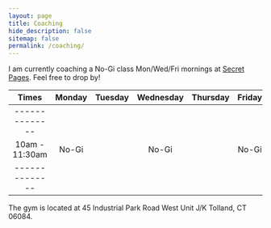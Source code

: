 ```yaml
---
layout: page
title: Coaching
hide_description: false
sitemap: false
permalink: /coaching/
---
```


I am currently coaching a No-Gi class Mon/Wed/Fri mornings at [Secret Pages](http://secretpagesbjj.com/). Feel free to drop by!


| Times           | Monday      | Tuesday |  Wednesday  | Thursday |  Friday   |
| :----:          |    :----:   | :----:  |     :---:   |  :----:  |  :----:   |
| --------------  |             |         |             |          |           |
| 10am - 11:30am  |  No-Gi      |         |    No-Gi    |          |  No-Gi    |
| --------------  |             |         |             |          |           |


The gym is located at 45 Industrial Park Road West Unit J/K Tolland, CT 06084. 

<!--
![Pans](/assets/img/Pans.jpg)

{:.image-caption}
*(Left to right: Rodrigo Gabriel Silva Mariani, Jozef Chen, David Ian Monserrate, Rafael Leite Borges.)*
-->
